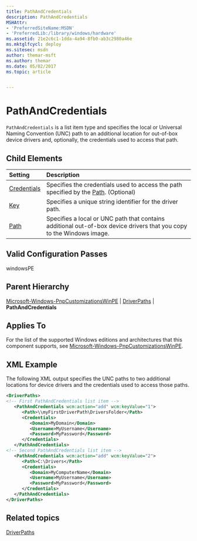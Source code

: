 ```yaml
---
title: PathAndCredentials
description: PathAndCredentials
MSHAttr:
- 'PreferredSiteName:MSDN'
- 'PreferredLib:/library/windows/hardware'
ms.assetid: 21e2c6c1-1dda-4a94-8fb0-ab3c2980a46e
ms.mktglfcycl: deploy
ms.sitesec: msdn
author: themar-msft
ms.author: themar
ms.date: 05/02/2017
ms.topic: article


---
```

# PathAndCredentials

`PathAndCredentials` is a list item type and specifies the local or Universal Naming Convention (UNC) path to an additional location for out-of-box device drivers and, optionally, the credentials used to access that path.

## Child Elements

| Setting                 | Description                                                                           |
|:------------------------|:--------------------------------------------------------------------------------------|
| [Credentials](microsoft-windows-pnpcustomizationswinpe-driverpaths-pathandcredentials-credentials.md) | Specifies the credentials used to access the path specified by the [Path](microsoft-windows-pnpcustomizationswinpe-driverpaths-pathandcredentials-path.md). (Optional) |
| [Key](microsoft-windows-pnpcustomizationswinpe-driverpaths-pathandcredentials-key.md) | Specifies a unique string identifier for the driver path. |
| [Path](microsoft-windows-pnpcustomizationswinpe-driverpaths-pathandcredentials-path.md) | Specifies a local or UNC path that contains additional out-of-box device drivers that you copy to the Windows image. |

## Valid Configuration Passes

windowsPE

## Parent Hierarchy

[Microsoft-Windows-PnpCustomizationsWinPE](microsoft-windows-pnpcustomizationswinpe.md) | [DriverPaths](microsoft-windows-pnpcustomizationswinpe-driverpaths.md) | **PathAndCredentials**

## Applies To

For the list of the supported Windows editions and architectures that this component supports, see [Microsoft-Windows-PnpCustomizationsWinPE](microsoft-windows-pnpcustomizationswinpe.md).

## XML Example

The following XML output specifies the UNC paths to two additional locations for device drivers and the credentials used to access those paths.

```XML
<DriverPaths>
<!-- First PathAndCredentials list item -->
   <PathAndCredentials wcm:action="add" wcm:keyValue="1">
      <Path>\\myFirstDriverPath\DriversFolder</Path>
      <Credentials>
         <Domain>MyDomain</Domain>
         <Username>MyUsername</Username>
         <Password>MyPassword</Password>
      </Credentials>
   </PathAndCredentials>
<!-- Second PathAndCredentials list item -->
   <PathAndCredentials wcm:action="add" wcm:keyValue="2">
      <Path>C:\Drivers</Path>
      <Credentials>
         <Domain>MyComputerName</Domain>
         <Username>MyUsername</Username>
         <Password>MyPassword</Password>
      </Credentials>
   </PathAndCredentials>
</DriverPaths>
```

## Related topics

[DriverPaths](microsoft-windows-pnpcustomizationswinpe-driverpaths.md)
